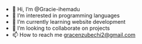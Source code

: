- 👋 Hi, I’m @Gracie-ihemadu
- 👀 I’m interested in programming languages
- 🌱 I’m currently learning website development
- 💞️ I’m looking to collaborate on projects
- 📫 How to reach me gracenzubechi2@gmail.com

<!---
Gracie-ihemadu/Gracie-ihemadu is a ✨ special ✨ repository because its `README.md` (this file) appears on your GitHub profile.
You can click the Preview link to take a look at your changes.
--->
